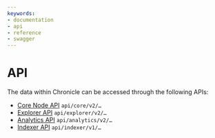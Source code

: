 ```yaml
---
keywords:
- documentation
- api
- reference
- swagger
---
```


# API

The data within Chronicle can be accessed through the following APIs:

* [Core Node API](https://editor.swagger.io/?url=https://raw.githubusercontent.com/iotaledger/tips/stardust-api/tips/TIP-0025/core-rest-api.yaml) `api/core/v2/…`
* [Explorer API](https://editor.swagger.io/?url=https://raw.githubusercontent.com/iotaledger/inx-chronicle/main/documentation/api/api-explorer.yml) `api/explorer/v2/…`
* [Analytics API](https://editor.swagger.io/?url=https://raw.githubusercontent.com/iotaledger/inx-chronicle/main/documentation/api/api-analytics.yml) `api/analytics/v2/…`
* [Indexer API](https://editor.swagger.io/?url=https://raw.githubusercontent.com/iotaledger/tips/indexer-api/tips/TIP-0026/indexer-rest-api.yaml) `api/indexer/v1/…`

